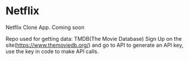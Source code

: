 # Netflix
Netflix Clone App. Coming soon

Repo used for getting data: TMDB(The Movie Database)
Sign Up on the site(https://www.themoviedb.org/) and go to API to generate an API key, use the key in code to make API calls.
